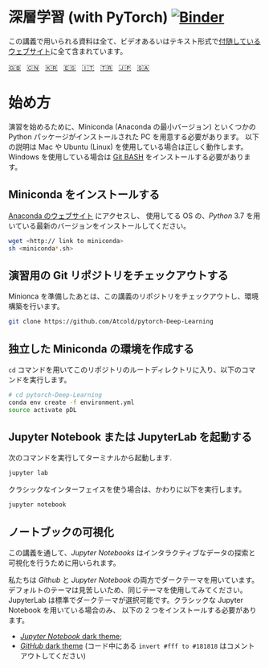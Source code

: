 # 深層学習 (with PyTorch) [![Binder](https://mybinder.org/badge_logo.svg)](https://mybinder.org/v2/gh/Atcold/pytorch-Deep-Learning/master)
<!-- This notebook repository now has a [companion website](https://atcold.github.io/pytorch-Deep-Learning/), where all the course material can be found in video and textual format. -->
この講義で用いられる資料は全て、ビデオあるいはテキスト形式で[付随しているウェブサイト](https://atcold.github.io/pytorch-Deep-Learning/ja)に全て含まれています。

<!-- English - Mandarin - Korean - Spanish - Italian - Turkish - Japanese - Arabic -->
[🇬🇧](https://github.com/Atcold/pytorch-Deep-Learning/blob/master/README.md) &nbsp; [🇨🇳](https://github.com/Atcold/pytorch-Deep-Learning/blob/master/docs/zh/README-ZH.md) &nbsp; [🇰🇷](https://github.com/Atcold/pytorch-Deep-Learning/blob/master/docs/ko/README-KO.md) &nbsp; [🇪🇸](https://github.com/Atcold/pytorch-Deep-Learning/blob/master/docs/es/README-ES.md) &nbsp; [🇮🇹](https://github.com/Atcold/pytorch-Deep-Learning/blob/master/docs/it/README-IT.md) &nbsp; [🇹🇷](https://github.com/Atcold/pytorch-Deep-Learning/blob/master/docs/tr/README-TR.md) &nbsp; [🇯🇵](https://github.com/Atcold/pytorch-Deep-Learning/blob/master/docs/ja/README-JA.md) &nbsp; [🇸🇦](https://github.com/Atcold/pytorch-Deep-Learning/blob/master/docs/ar/README-AR.md)

<!-- # Getting started -->
# 始め方

<!-- To be able to follow the exercises, you are going to need a laptop with Miniconda (a minimal version of Anaconda) and several Python packages installed.                       -->
<!-- The following instruction would work as is for Mac or Ubuntu Linux users, Windows users would need to install and work in the [Git BASH](https://gitforwindows.org/) terminal. -->
演習を始めるために、Miniconda (Anaconda の最小バージョン) といくつかの Python パッケージがインストールされた PC を用意する必要があります。
以下の説明は Mac や Ubuntu (Linux) を使用している場合は正しく動作します。Windows を使用している場合は [Git BASH](https://gitforwindows.org/) をインストールする必要があります。

<!-- ## Download and install Miniconda -->
## Miniconda をインストールする

<!-- Please go to the [Anaconda website](https://conda.io/miniconda.html).                           -->
<!-- Download and install *the latest* Miniconda version for *Python* 3.7 for your operating system. -->
[Anaconda のウェブサイト](https://conda.io/miniconda.html) にアクセスし、
使用してる OS の、*Python* 3.7 を用いている最新のバージョンをインストールしてください。

```bash
wget <http:// link to miniconda>
sh <miniconda*.sh>
```

<!-- ## Check-out the git repository with the exercise -->
## 演習用の Git リポジトリをチェックアウトする

<!-- Once Miniconda is ready, checkout the course repository and proceed with setting up the environment: -->
Minionca を準備したあとは、この講義のリポジトリをチェックアウトし、環境構築を行います。

```bash
git clone https://github.com/Atcold/pytorch-Deep-Learning
```

<!-- ## Create isolated Miniconda environment -->
## 独立した Miniconda の環境を作成する

<!-- Change directory (`cd`) into the course folder, then type: -->
`cd` コマンドを用いてこのリポジトリのルートディレクトリに入り、以下のコマンドを実行します。

```bash
# cd pytorch-Deep-Learning
conda env create -f environment.yml
source activate pDL
```

<!-- ## Start Jupyter Notebook or JupyterLab -->
## Jupyter Notebook または JupyterLab を起動する

<!-- Start from terminal as usual: -->
次のコマンドを実行してターミナルから起動します.

```bash
jupyter lab
```

<!-- Or, for the classic interface: -->
クラシックなインターフェイスを使う場合は、かわりに以下を実行します。

```bash
jupyter notebook
```

<!-- ## Notebooks visualisation -->
## ノートブックの可視化

<!-- *Jupyter Notebooks* are used throughout these lectures for interactive data exploration and visualisation. -->
この講義を通して、*Jupyter Notebooks* はインタラクティブなデータの探索と可視化を行うために用いられます。

<!-- We use dark styles for both *GitHub* and *Jupyter Notebook*.                                                                              -->
<!-- You should try to do the same, or they will look ugly.                                                                                    -->
<!-- JupyterLab has a built-in selectable dark theme, so you only need to install something if you want to use the classic notebook interface. -->
<!-- To see the content appropriately in the classic interface install the following:                                                          -->
私たちは *Github* と *Jupyter Notebook* の両方でダークテーマを用いています。
デフォルトのテーマは見苦しいため、同じテーマを使用してみてください。
JupyterLab は標準でダークテーマが選択可能です。クラシックな Jupyter Notebook を用いている場合のみ、
以下の 2 つをインストールする必要があります。

 <!-- - [*Jupyter Notebook* dark theme](https://userstyles.org/styles/153443/jupyter-notebook-dark);                                    -->
 <!-- - [*GitHub* dark theme](https://userstyles.org/styles/37035/github-dark) and comment out the `invert #fff to #181818` code block. -->
 - [*Jupyter Notebook* dark theme](https://userstyles.org/styles/153443/jupyter-notebook-dark);
 - [*GitHub* dark theme](https://userstyles.org/styles/37035/github-dark) (コード中にある `invert #fff to #181818` はコメントアウトしてください)

